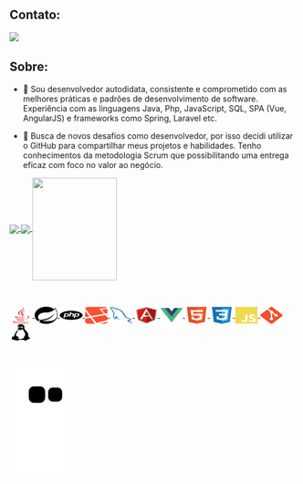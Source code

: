 ## Contato:
<div>  
<a href="https://www.linkedin.com/in/hermogenes-silva-a9715675/" target="_blank"><img src="https://img.shields.io/badge/-LinkedIn-%230077B5?style=for-the-badge&logo=linkedin&logoColor=white" target="_blank"></a>
</div>

##

## Sobre:
- 🔭 Sou desenvolvedor autodidata, consistente e comprometido com as melhores práticas e padrões de desenvolvimento de software. Experiência com as linguagens Java, Php, JavaScript,  SQL, SPA (Vue, AngularJS) e frameworks como Spring, Laravel etc.

- 🌱 Busca de novos desafios como desenvolvedor, por isso decidi utilizar o GitHub para compartilhar meus projetos e habilidades. Tenho conhecimentos da metodologia Scrum que possibilitando uma entrega eficaz com foco no valor ao negócio.

<div>
  <a href="https://github.com/hvivox">
  <img height="160em"   align="center" src="https://github-readme-stats.vercel.app/api?username=hvivox&show_icons=true&theme=dracula&include_all_commits=true&count_private=true&hide=prs,issues,contribs"/>
  <img height="160em"  align="center" src="https://github-readme-stats.vercel.app/api/top-langs/?username=hvivox&layout=compact&langs_count=10&theme=dracula" />

  <img align="center" width="148" height="180" src="https://media1.tenor.com/images/68e8337fb4eb7e40645d832c64762a8b/tenor.gif?itemid=19443613">
</div>
  
##
  
<div style="display: inline_block"><br>
  <img align="center" alt="hvivox-java" height="30" width="40" src="https://raw.githubusercontent.com/devicons/devicon/master/icons/java/java-plain.svg">
  <img align="center" alt="hvivox-spring" height="30" width="40" src="https://raw.githubusercontent.com/devicons/devicon/master/icons/spring/spring-plain.svg">
  <img align="center" alt="hvivox-php" height="30" width="40" src="https://raw.githubusercontent.com/devicons/devicon/master/icons/php/php-plain.svg"> 
  <img align="center" alt="hvivox-laravel" height="30" width="40" src="https://raw.githubusercontent.com/devicons/devicon/master/icons/laravel/laravel-plain.svg"> 
  <img align="center" alt="hvivox-sql" height="30" width="40" src="https://raw.githubusercontent.com/devicons/devicon/master/icons/mysql/mysql-plain.svg">  
  <img align="center" alt="hvivox-Python" height="30" width="40" src="https://raw.githubusercontent.com/devicons/devicon/master/icons/angularjs/angularjs-original.svg">
  <img align="center" alt="hvivox-Csharp" height="30" width="40" src="https://raw.githubusercontent.com/devicons/devicon/master/icons/vuejs/vuejs-original.svg">
  <img align="center" alt="hvivox-HTML" height="30" width="40" src="https://raw.githubusercontent.com/devicons/devicon/master/icons/html5/html5-original.svg">
  <img align="center" alt="hvivox-CSS" height="30" width="40" src="https://raw.githubusercontent.com/devicons/devicon/master/icons/css3/css3-original.svg">
  <img align="center" alt="hvivox-js" height="30" width="40" src="https://raw.githubusercontent.com/devicons/devicon/master/icons/javascript/javascript-plain.svg">
  <img align="center" alt="hvivox-git" height="30" width="40" src="https://raw.githubusercontent.com/devicons/devicon/master/icons/git/git-plain.svg">
  <img align="center" alt="hvivox-linux" height="30" width="40" src="https://raw.githubusercontent.com/devicons/devicon/master/icons/linux/linux-plain.svg">    
</div>
 <br>
<div  align="center"> 
 
    
</div>

  ##

![Snake animation](https://github.com/hvivox/hvivox/blob/output/github-contribution-grid-snake.svg)

<!--
**hvivox/hvivox** is a ✨ _special_ ✨ repository because its `README.md` (this file) appears on your GitHub profile.

Here are some ideas to get you started:

- 🔭 I’m currently working on ...
- 🌱 I’m currently learning ...
- 👯 I’m looking to collaborate on ...
- 🤔 I’m looking for help with ...
- 💬 Ask me about ...
- 📫 How to reach me: ...
- 😄 Pronouns: ...
- ⚡ Fun fact: ...
-->
